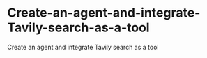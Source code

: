 # Create-an-agent-and-integrate-Tavily-search-as-a-tool
Create an agent and integrate Tavily search as a tool
